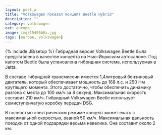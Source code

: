 ```yaml
---
layout: post_a
title: "Volkswagen показал концепт Beetle Hybrid"
description: ""
category: volkswagen
cat: europe
image: img/15465b0a.jpg
tags: [europe, volkswagen]
---
```

{% include JB/setup %}
Гибридная версия Volkswagen Beetle была представлена в качестве концепта на Нью-Йоркском автосалоне. Под капотом Beetle была установлена гибридная система, используемая в Jetta.
<!-- more -->

В составе гибридной трансмиссии имеется 1,4литровый бензиновый двигатель, который обеспечивает мощность до 168 л.с. и 250 Нм крутящего момента. Этого достаточно, чтобы обеспечить динамику разгона с места до 100 км/ч за 8 секунд. Максимальная скорость составит 210 км/ч. Гибридный Volkswagen Beetle использует семиступенчатую коробку передач DSG.

В полностью электрическом режиме концепт может ехать с максимальной скоростью, равной 50 км/ч. Максимальная дальность поездки от одной подзарядки весьма невелика. Она составит около 2 км.
